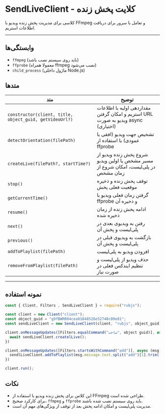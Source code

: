 # SendLiveClient - کلایت پخش زنده

کلاسی برای مدیریت پخش زنده ویدیو با FFmpeg و تعامل با سرور برای دریافت اطلاعات استریم.

---

## وابستگی‌ها

- `ffmpeg` (باید روی سیستم نصب باشد)
- `ffprobe` (معمولا همراه ffmpeg نصب می‌شود)
- `child_process` (ماژول داخلی Node.js)

## متدها

| متد                                                     | توضیح                                                                                |
| ------------------------------------------------------- | ------------------------------------------------------------------------------------ |
| `constructor(client, title, object_guid, getVideoUrl?)` | مقداردهی اولیه با اطلاعات استریم و امکان گرفتن URL ویدیو به صورت async (اختیاری)     |
| `detectOrientation(filePath)`                           | تشخیص جهت ویدیو (افقی یا عمودی) با استفاده از ffprobe                                |
| `createLive(filePath?, startTime?)`                     | شروع پخش زنده ویدیو از مسیر مشخص یا اولین ویدیو در پلی‌لیست، امکان شروع از زمان مشخص |
| `stop()`                                                | توقف پخش زنده و ذخیره موقعیت فعلی پخش                                                |
| `getCurrentTime()`                                      | گرفتن زمان فعلی ویدیو با ffprobe و ذخیره آن                                          |
| `resume()`                                              | ادامه پخش زنده از زمان ذخیره شده                                                     |
| `next()`                                                | رفتن به ویدیوی بعدی در پلی‌لیست و پخش آن                                             |
| `previous()`                                            | بازگشت به ویدیوی قبلی در پلی‌لیست و پخش آن                                           |
| `addToPlaylist(filePath)`                               | افزودن ویدیو به پلی‌لیست                                                             |
| `removeFromPlaylist(filePath)`                          | حذف ویدیو از پلی‌لیست و تنظیم ایندکس فعلی در صورت نیاز                               |

---

## نمونه استفاده

```js
const { Client, Filters , SendLiveClient } = require("rubjs");

const client = new Client("client");
const object_guid = "g9fBWRR04cea01848526e52748c09e81";
const sendLiveClient = new SendLiveClient(client, "rubjs", object_guid);

client.onMessageUpdates([Filters.equalCommand("ساخت", object guid)], async (msg) => {
  await sendLiveClient.createlLive();
})

client.onMessageUpdates([Filters.startsWithCommand("add")], async (msg) => {
  sendlLiveClient.addToPlaylist(msg.message.text.split("add")[1].trim());
})

client.run();
```

## نکات

- این کلاس برای پخش زنده ویدیو با استفاده از FFmpeg طراحی شده است.
- برای کارکرد صحیح، `ffmpeg` و `ffprobe` باید روی سیستم نصب شده باشند.
- مدیریت پلی‌لیست و امکان ادامه پخش بعد از توقف از ویژگی‌های مهم آن است.

